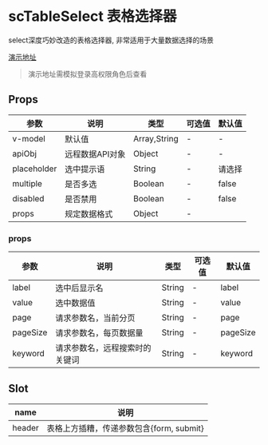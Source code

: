# scTableSelect 表格选择器

select深度巧妙改造的表格选择器, 非常适用于大量数据选择的场景

[演示地址](https://python-abc.xyz/scui-doc/demo/#/vab/tableselect)
> 演示地址需模拟登录高权限角色后查看

## Props
|参数		|说明			|类型			|可选值	|默认值	|
|--			|--				|--				|--		|--		|
|v-model	|默认值			|Array,String	|-		|-		|
|apiObj		|远程数据API对象|Object			|-		|-		|
|placeholder|选中提示语		|String			|-		|请选择	|
|multiple	|是否多选		|Boolean		|-		|false	|
|disabled	|是否禁用		|Boolean		|-		|false	|
|props		|规定数据格式		|Object			|-		|		|

### props
|参数		|说明							|类型	|可选值	|默认值		|
|--			|--								|--		|--		|--			|
|label		|选中后显示名					|String	|-		|label		|
|value		|选中数据值						|String	|-		|value		|
|page		|请求参数名，当前分页			|String	|-		|page		|
|pageSize	|请求参数名，每页数据量			|String	|-		|pageSize	|
|keyword	|请求参数名，远程搜索时的关键词	|String	|-		|keyword	|

## Slot
|name	|说明					|
|--		|--						|
|header	|表格上方插糟，传递参数包含{form, submit}	|